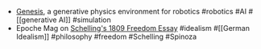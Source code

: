 - [Genesis](https://genesis-embodied-ai.github.io/), a generative physics environment for robotics #robotics #AI #[[generative AI]] #simulation
- Epoche Mag on [Schelling's 1809 Freedom Essay](https://epochemagazine.org/77/freedom-god-and-ground-an-introduction-to-schellings-1809-freedom-essay/) #idealism #[[German Idealism]] #philosophy #freedom #Schelling #Spinoza